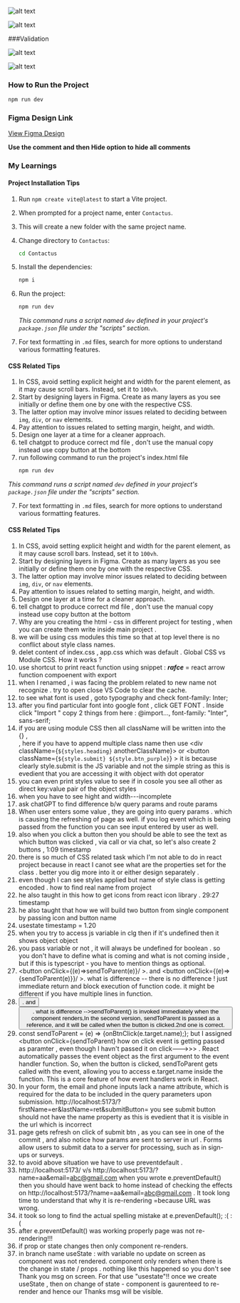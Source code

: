 
![alt text](image-1.png)

![alt text](image.png)

###Validation

![alt text](image-3.png)

![alt text](image-4.png)

### How to Run the Project

```bash
npm run dev
```




### Figma Design Link


[View Figma Design](https://www.figma.com/community/file/1349347949687912630/contact-form-page)


**Use the comment and then Hide option to hide all comments**

### My Learnings

#### Project Installation Tips

1. Run `npm create vite@latest` to start a Vite project.
2. When prompted for a project name, enter `Contactus`.
3. This will create a new folder with the same project name.
4. Change directory to `Contactus`:

    ```bash
    cd Contactus
    ```

5. Install the dependencies:

    ```bash
    npm i
    ```

6. Run the project:

    ```bash
    npm run dev
    ```

   _This command runs a script named `dev` defined in your project's `package.json` file under the "scripts" section._

7. For text formatting in `.md` files, search for more options to understand various formatting features.

#### CSS Related Tips

1. In CSS, avoid setting explicit height and width for the parent element, as it may cause scroll bars. Instead, set it to `100vh`.
2. Start by designing layers in Figma. Create as many layers as you see initially or define them one by one with the respective CSS.
3. The latter option may involve minor issues related to deciding between `img`, `div`, or `nav` elements.
4. Pay attention to issues related to setting margin, height, and width.
5. Design one layer at a time for a cleaner approach.
6. tell chatgpt to produce correct md file , don't use the manual copy instead use copy button at the bottom
7. run following command to run the project's index.html file
   ```bash
   npm run dev

 _This command runs a script named `dev` defined in your project's `package.json` file under the "scripts" section._

7. For text formatting in `.md` files, search for more options to understand various formatting features.

#### CSS Related Tips

1. In CSS, avoid setting explicit height and width for the parent element, as it may cause scroll bars. Instead, set it to `100vh`.
2. Start by designing layers in Figma. Create as many layers as you see initially or define them one by one with the respective CSS.
3. The latter option may involve minor issues related to deciding between `img`, `div`, or `nav` elements.
4. Pay attention to issues related to setting margin, height, and width.
5. Design one layer at a time for a cleaner approach.
6. tell chatgpt to produce correct md file , don't use the manual copy instead use copy button at the bottom
7. Why are you creating the html - css in different project for testing , when you can create them write inside main project .
8. we will be using css modules this time so that at top level there is no conflict about style class names.
9. delet content of index.css , app.css which was default  . Global CSS vs Module CSS. How it works ?
10. use shortcut to print react function using snippet : ***rafce***  = react arrow function compoenent with export
11. when I renamed , i was facing the problem related to new name not recognize . try to open close VS Code to clear the cache.
12. to see what font is used , goto typography and check font-family: Inter;
13. after you find particular font into google font , click GET FONT . Inside click "Import " copy 2 things from here  : @import...,    font-family: "Inter", sans-serif;
14. if you are using module CSS then all className will be written into the {} ,  <div className={styles.heading}>  , here if you have to append multiple class name then use  <div className={`${styles.heading}` anotherClassName}> or  <button className={`${style.submit} ${style.btn_purple}`} >  it is because clearly style.submit is the JS variable and not the simple string as this is evedient that you are accessing it with object with dot operator
15. you can even print styles value to see if in cosole you see all other as direct key:value pair of the object styles
16. when you have to see hight and width---incomplete 
17. ask chatGPT to find difference b/w query params and route params
18. When user enters some value , they are going into query params . which is causing the refreshing of page as well. if you log event which is being passed from the function you can see input entered by user as well.
19. also when you click a button then you should be able to see the text as which button was clicked , via call or via chat, so let's also create 2 buttons , 1:09 timestamp
20. there is so much of CSS related task which I'm not able to do in react project because in react I canot see what are the properties set for the class . better you dig more into it or either design separately . 
21. even though I can see styles applied but name of style class is getting encoded . how to find real name from project
22. he also taught in this how to get icons from react icon library . 29:27 timestamp
23. he also taught that how we will build two button from single component by passing icon and button name
24. usestate timestamp = 1.20
25. when you try to access js variable in clg then if it's undefined then it shows object object
26. you pass variable or not , it will always be undefined  for boolean . so you don't have to define what is coming and what is not coming inside , but if this is typescript - you have to mention things as optional. 
27.  <button onClick={(e)=>sendToParent(e)}/  >. and  <button onClick={(e)=>{sendToParent(e)}}/  >. what is difference -- there is no difference ! just immediate return and block execution of function code. it might be different if you have multiple lines in function.
28.  <button onClick={sendToParent()}/  >. and  <button onClick={sendToParent}/  >. what is difference -->sendToParent() is invoked immediately when the component renders,In the second version, sendToParent is passed as a reference, and it will be called when the button is clicked.2nd one is correct.
29. const sendToParent = (e) => {onBtnClick(e.target.name);};  but I assigned  <button onClick={sendToParent}  how on click event is getting passed as paramter , even though I havn't passed it on click--->>> .  React automatically passes the event object as the first argument to the event handler function. So, when the button is clicked, sendToParent gets called with the event, allowing you to access e.target.name inside the function. This is a core feature of how event handlers work in React.
30. In your form, the email and phone inputs lack a name attribute, which is required for the data to be included in the query parameters upon submission. http://localhost:5173/?firstName=er&lastName=ret&submitButton=  you see submit button should not have the name property as this is evedient that it is visible in the url which is incorrect
31. page gets refresh on click of submit btn , as you can see in one of the commit , and also notice how params are sent to server in url . Forms allow users to submit data to a server for processing, such as in sign-ups or surveys.
32. to avoid above situation we have to use preventdefault . 
33. http://localhost:5173/  v/s http://localhost:5173/?name=aa&email=abc@gmail.com when you wrote e.preventDefault() then you should have went back to home instead of checking the effects on http://localhost:5173/?name=aa&email=abc@gmail.com . It took long time to understand that why it is re-rendering =because URL was wrong.
34. it took so long to find the actual spelling mistake at e.prevenDefault();  :( :( 
35. after e.preventDefault() was working properly page was not re-rendering!!!
36. if prop or state changes then only component re-renders.
37. in branch name useState : with variable no update on screen as component was not rendered. component only renders when there is the change in state / props . nothing like this happened so you don't see Thank you msg on screen. For that use "usestate"!! once we create useState , then on change of state - component is gaurenteed to re-render and hence our Thanks msg will be visible.


    

